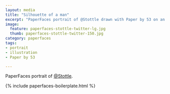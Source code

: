 ```yaml
---
layout: media
title: "Silhouette of a man"
excerpt: "PaperFaces portrait of @Stottle drawn with Paper by 53 on an iPad."
image: 
  feature: paperfaces-stottle-twitter-lg.jpg
  thumb: paperfaces-stottle-twitter-150.jpg
category: paperfaces
tags: 
- portrait
- illustration
- Paper by 53

---
```


PaperFaces portrait of [@Stottle](http://twitter.com/Stottle).

{% include paperfaces-boilerplate.html %}